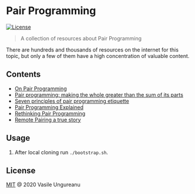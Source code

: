 # Pair Programming

<a href="https://github.com/VasileUngureanu/ways-of-working/blob/master/LICENSE"><img src="https://img.shields.io/badge/license-MIT-green.svg" alt="License"></a>

> A collection of resources about Pair Programming

There are hundreds and thousands of resources on the internet for this topic, but only a few of them have a high concentration of valuable content.

## Contents

* [On Pair Programming](https://martinfowler.com/articles/on-pair-programming.html)
* [Pair programming: making the whole greater than the sum of its parts](https://nvoulgaris.com/pair-programming-making-the-whole-greater-than-the-sum-of-its-parts/)
* [Seven principles of pair programming etiquette](https://www.thoughtworks.com/insights/blog/seven-principles-pair-programming-etiquette?utm_source=twitter&utm_medium=social&utm_campaign=tech)
* [Pair Programming Explained](https://engineering.shopify.com/blogs/engineering/pair-programming-explained)
* [Rethinking Pair Programming](https://codurance.com/2015/03/15/rethinking-pair-programming/)
* [Remote Pairing a true story](https://codurance.com/2020/03/03/remote-pairing-a-true-story/)

## Usage

1. After local cloning run `./bootstrap.sh`.

License
-------

[MIT](LICENSE) @ 2020 Vasile Ungureanu
